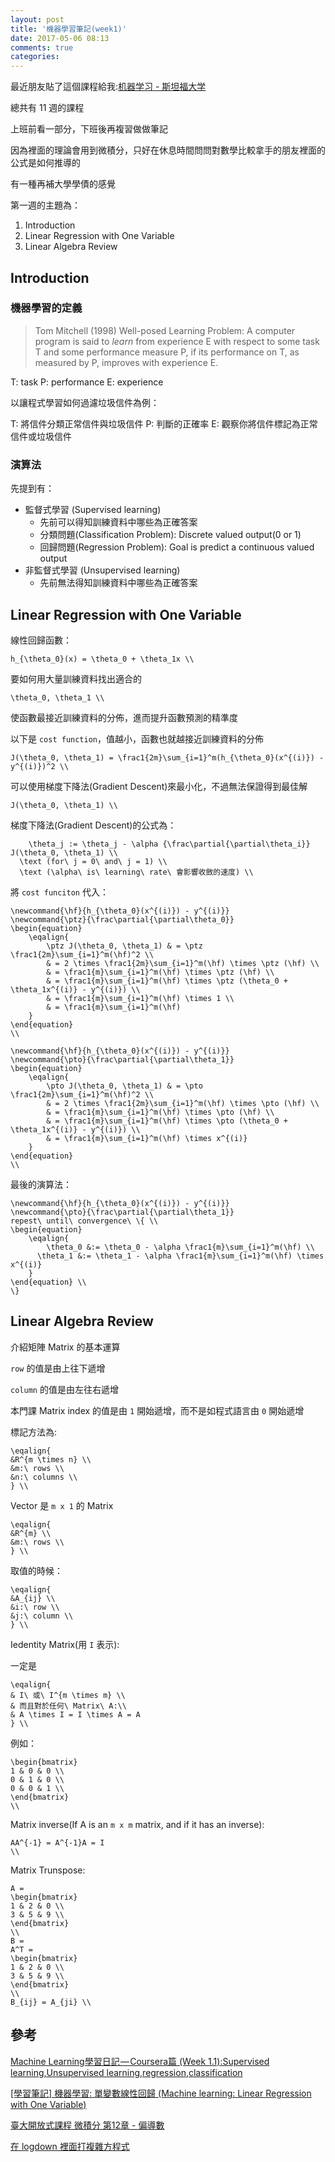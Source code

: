 ```yaml
---
layout: post
title: '機器學習筆記(week1)'
date: 2017-05-06 08:13
comments: true
categories: 
---
```

最近朋友貼了這個課程給我:[机器学习 - 斯坦福大学](https://www.coursera.org/learn/machine-learning/home/welcome)

總共有 11 週的課程

上班前看一部分，下班後再複習做做筆記

因為裡面的理論會用到微積分，只好在休息時間問問對數學比較拿手的朋友裡面的公式是如何推導的

有一種再補大學學債的感覺

第一週的主題為：

1. Introduction
1. Linear Regression with One Variable
1. Linear Algebra Review

<!-- more -->

## Introduction

### 機器學習的定義

> Tom Mitchell (1998) Well-posed Learning Problem: A computer program is said to _learn_ from experience E with respect to some task T and some performance measure P, if its performance on T, as measured by P, improves with experience E.

T: task
P: performance
E: experience

以讓程式學習如何過濾垃圾信件為例：

T: 將信件分類正常信件與垃圾信件
P: 判斷的正確率
E: 觀察你將信件標記為正常信件或垃圾信件

### 演算法

先提到有：
* 監督式學習 (Supervised learning)
	* 先前可以得知訓練資料中哪些為正確答案
	* 分類問題(Classification Problem): Discrete valued output(0 or 1)
  * 回歸問題(Regression Problem): Goal is predict a continuous valued output
* 非監督式學習 (Unsupervised learning)
	* 先前無法得知訓練資料中哪些為正確答案

## Linear Regression with One Variable

線性回歸函數：

```mathjax
h_{\theta_0}(x) = \theta_0 + \theta_1x \\
```

要如何用大量訓練資料找出適合的 

```mathjax
\theta_0, \theta_1 \\
```

使函數最接近訓練資料的分佈，進而提升函數預測的精準度

以下是 `cost function`，值越小，函數也就越接近訓練資料的分佈

```mathjax
J(\theta_0, \theta_1) = \frac1{2m}\sum_{i=1}^m(h_{\theta_0}(x^{(i)}) - y^{(i)})^2 \\
```

可以使用梯度下降法(Gradient Descent)來最小化，不過無法保證得到最佳解

```mathjax
J(\theta_0, \theta_1) \\
```

梯度下降法(Gradient Descent)的公式為：

```mathjax
	\theta_j := \theta_j - \alpha {\frac\partial{\partial\theta_i}} J(\theta_0, \theta_1) \\
  \text (for\ j = 0\ and\ j = 1) \\
  \text (\alpha\ is\ learning\ rate\ 會影響收斂的速度) \\
```

將 `cost funciton` 代入：

```mathjax
\newcommand{\hf}{h_{\theta_0}(x^{(i)}) - y^{(i)}}
\newcommand{\ptz}{\frac\partial{\partial\theta_0}}
\begin{equation}
    \eqalign{
		\ptz J(\theta_0, \theta_1) & = \ptz \frac1{2m}\sum_{i=1}^m(\hf)^2 \\
		& = 2 \times \frac1{2m}\sum_{i=1}^m(\hf) \times \ptz (\hf) \\
		& = \frac1{m}\sum_{i=1}^m(\hf) \times \ptz (\hf) \\
		& = \frac1{m}\sum_{i=1}^m(\hf) \times \ptz (\theta_0 + \theta_1x^{(i)} - y^{(i)}) \\
		& = \frac1{m}\sum_{i=1}^m(\hf) \times 1 \\
		& = \frac1{m}\sum_{i=1}^m(\hf)
    }
\end{equation}
\\
```

```mathjax
\newcommand{\hf}{h_{\theta_0}(x^{(i)}) - y^{(i)}}
\newcommand{\pto}{\frac\partial{\partial\theta_1}}
\begin{equation}
    \eqalign{
		\pto J(\theta_0, \theta_1) & = \pto \frac1{2m}\sum_{i=1}^m(\hf)^2 \\
		& = 2 \times \frac1{2m}\sum_{i=1}^m(\hf) \times \pto (\hf) \\
		& = \frac1{m}\sum_{i=1}^m(\hf) \times \pto (\hf) \\
		& = \frac1{m}\sum_{i=1}^m(\hf) \times \pto (\theta_0 + \theta_1x^{(i)} - y^{(i)}) \\
		& = \frac1{m}\sum_{i=1}^m(\hf) \times x^{(i)}
    }
\end{equation}
\\
```

最後的演算法：

```mathjax
\newcommand{\hf}{h_{\theta_0}(x^{(i)}) - y^{(i)}}
\newcommand{\pto}{\frac\partial{\partial\theta_1}}
repest\ until\ convergence\ \{ \\
\begin{equation}
    \eqalign{
    	\theta_0 &:= \theta_0 - \alpha \frac1{m}\sum_{i=1}^m(\hf) \\
      \theta_1 &:= \theta_1 - \alpha \frac1{m}\sum_{i=1}^m(\hf) \times x^{(i)}
    }
\end{equation} \\
\}
```

## Linear Algebra Review

介紹矩陣 Matrix 的基本運算

`row` 的值是由上往下遞增

`column` 的值是由左往右遞增

本門課 Matrix index 的值是由 `1` 開始遞增，而不是如程式語言由 `0` 開始遞增

標記方法為:

```mathjax
\eqalign{
&R^{m \times n} \\
&m:\ rows \\
&n:\ columns \\ 
} \\
```

Vector 是 `m x 1` 的 Matrix

```mathjax
\eqalign{
&R^{m} \\
&m:\ rows \\
} \\
```

取值的時候：

```mathjax
\eqalign{
&A_{ij} \\
&i:\ row \\
&j:\ column \\
} \\
```

Iedentity Matrix(用 `I` 表示):

一定是 

```mathjax
\eqalign{
& I\ 或\ I^{m \times m} \\
& 而且對於任何\ Matrix\ A:\\
& A \times I = I \times A = A
} \\
```

例如：

```mathjax
\begin{bmatrix}
1 & 0 & 0 \\
0 & 1 & 0 \\
0 & 0 & 1 \\
\end{bmatrix}
\\
```

Matrix inverse(If A is an `m x m` matrix, and if it has an inverse):

```mathjax
AA^{-1} = A^{-1}A = I
\\
```

Matrix Trunspose:

```mathjax
A =
\begin{bmatrix}
1 & 2 & 0 \\
3 & 5 & 9 \\
\end{bmatrix}
\\
B =
A^T =
\begin{bmatrix}
1 & 2 & 0 \\
3 & 5 & 9 \\
\end{bmatrix}
\\
B_{ij} = A_{ji} \\
```

## 參考

[Machine Learning學習日記 — Coursera篇 (Week 1.1):Supervised learning,Unsupervised learning,regression,classification](https://medium.com/@ken90242/machine-learning%E5%AD%B8%E7%BF%92%E6%97%A5%E8%A8%98-coursera%E7%AF%87-introduction-supervised-learning-unsupervised-learning-18000f2b9ca1)

[[學習筆記] 機器學習: 單變數線性回歸 (Machine learning: Linear Regression with One Variable)](http://murphymind.blogspot.tw/2017/03/linear.regression.html)

[臺大開放式課程 微積分 第12章 - 偏導數](http://ocw.aca.ntu.edu.tw/ntu-ocw/ocw/cou/100S111/42)

[在 logdown 裡面打複雜方程式](http://blog.ponan.li/post/2013/08/03/write-complex-latex-equations-in-logdown-by-mathjax-support)